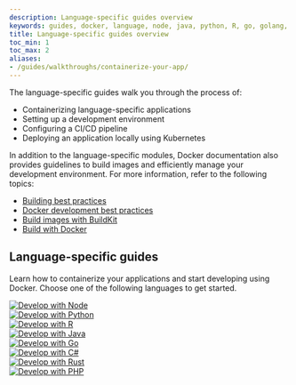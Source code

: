 ```yaml
---
description: Language-specific guides overview
keywords: guides, docker, language, node, java, python, R, go, golang, .net
title: Language-specific guides overview
toc_min: 1
toc_max: 2
aliases:
- /guides/walkthroughs/containerize-your-app/
---
```


The language-specific guides walk you through the process of:
* Containerizing language-specific applications
* Setting up a development environment
* Configuring a CI/CD pipeline
* Deploying an application locally using Kubernetes

In addition to the language-specific modules, Docker documentation also provides guidelines to build images and efficiently manage your development environment. For more information, refer to the following topics:

* [Building best practices](../build/building/best-practices.md)
* [Docker development best practices](../develop/dev-best-practices.md)
* [Build images with BuildKit](../build/buildkit/index.md#getting-started)
* [Build with Docker](../build/guide/_index.md)

## Language-specific guides

Learn how to containerize your applications and start developing using Docker. Choose one of the following languages to get started.

<div class="grid grid-cols-2 md:grid-cols-3 h-auto gap-4">
    <div class="flex items-center flex-1 shadow p-4">
        <a href="/language/nodejs/"><img class="m-auto rounded" src="/language/images/nodejs.webp" alt="Develop with Node"></a>
    </div>
    <div class="flex items-center flex-1 shadow p-4">
        <a href="/language/python/"><img class="m-auto rounded" src="/language/images/python.webp" alt="Develop with Python"></a>
    </div>
    <div class="flex items-center flex-1 shadow p-4">
        <a href="/language/r/"><img class="m-auto rounded" src="/language/images/r.webp" alt="Develop with R"></a>
    </div>
    <div class="flex items-center flex-1 shadow p-4">
        <a href="/language/java/"><img class="m-auto rounded" src="/language/images/java.webp" alt="Develop with Java"></a>
    </div>
    <div class="flex items-center flex-1 shadow p-4">
        <a href="/language/golang/"><img class="m-auto rounded" src="/language/images/golang.webp" alt="Develop with Go"></a>
    </div>
    <div class="flex items-center flex-1 shadow p-4">
        <a href="/language/dotnet/"><img class="m-auto rounded" src="/language/images/c-sharp.webp" alt="Develop with C#"></a>
    </div>
    <div class="flex items-center flex-1 shadow p-4">
        <a href="/language/rust/"><img class="m-auto rounded" src="/language/images/rust-logo.webp" alt="Develop with Rust"></a>
    </div>
    <div class="flex items-center flex-1 shadow p-4">
        <a href="/language/php/"><img class="m-auto rounded" src="/language/images/php-logo.webp" alt="Develop with PHP"></a>
    </div>
</div>
